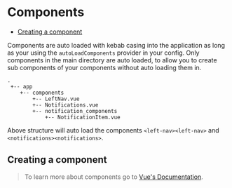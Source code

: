 # Components

- [Creating a component](#creating-a-component)

Components are auto loaded with kebab casing into the application as long as your using the `autoLoadComponents` provider in your config. 
Only components in the main directory are auto loaded, to allow you to create sub components of your components without auto loading them in.

    .
     +-- app
        +-- components
            +-- LeftNav.vue
            +-- Notifications.vue
            +-- notification_components
                +-- NotificationItem.vue
                
Above structure will auto load the components `<left-nav><left-nav>` and `<notifications><notifications>`.

<a name="creating-a-component"></a>
## Creating a component

> To learn more about components go to [Vue's Documentation](https://vuejs.org/v2/guide/components.html).
